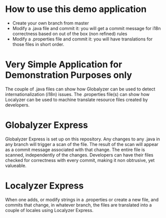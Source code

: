 # How to use this demo application
* Create your own branch from master
* Modify a .java file and commit it: you will get a commit message for i18n correctness based on out of the box (non refined) rules
* Modify a .properties file and commit it: you will have translations for those files in short order.

# Very Simple Application for Demonstration Purposes only
The couple of .java files can show how Globalyzer can be used to detect internationalization (i18n) issues. 
The .properties file(s) can show how Localyzer can be used to machine translate resource files created by developers. 

# Globalyzer Express 
Globalyzer Express is set up on this repository. Any changes to any .java in any branch will trigger a scan of the file. The result of the scan will appear as a commit message associated with that change. The entire file is scanned, independently of the changes. 
Developers can have their files checked for correctness with every commit, making it non obtrusive, yet valueable. 

# Localyzer Express
When one adds, or modify strings in a .properties or create a new file, and commits that change, in whatever branch, the files are translated into a couple of locales using Localyzer Express.


